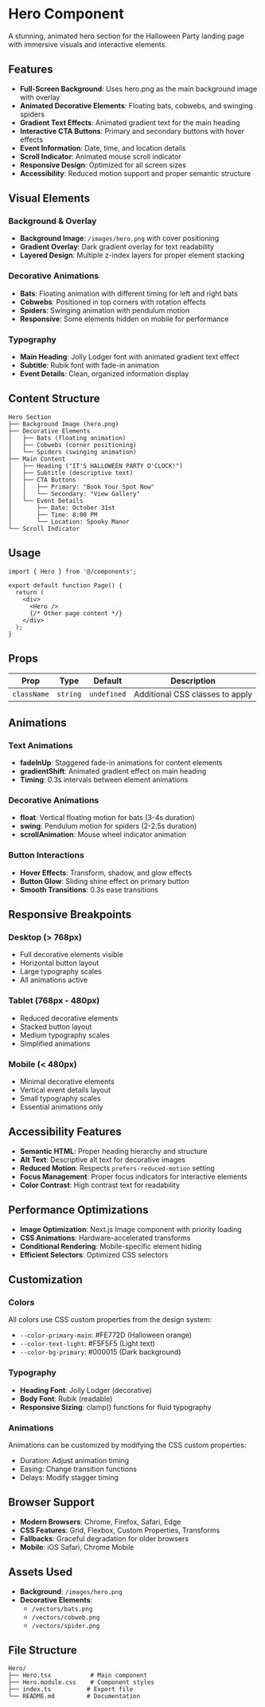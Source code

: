 # Hero Component

A stunning, animated hero section for the Halloween Party landing page with immersive visuals and interactive elements.

## Features

- **Full-Screen Background**: Uses hero.png as the main background image with overlay
- **Animated Decorative Elements**: Floating bats, cobwebs, and swinging spiders
- **Gradient Text Effects**: Animated gradient text for the main heading
- **Interactive CTA Buttons**: Primary and secondary buttons with hover effects
- **Event Information**: Date, time, and location details
- **Scroll Indicator**: Animated mouse scroll indicator
- **Responsive Design**: Optimized for all screen sizes
- **Accessibility**: Reduced motion support and proper semantic structure

## Visual Elements

### Background & Overlay
- **Background Image**: `/images/hero.png` with cover positioning
- **Gradient Overlay**: Dark gradient overlay for text readability
- **Layered Design**: Multiple z-index layers for proper element stacking

### Decorative Animations
- **Bats**: Floating animation with different timing for left and right bats
- **Cobwebs**: Positioned in top corners with rotation effects
- **Spiders**: Swinging animation with pendulum motion
- **Responsive**: Some elements hidden on mobile for performance

### Typography
- **Main Heading**: Jolly Lodger font with animated gradient text effect
- **Subtitle**: Rubik font with fade-in animation
- **Event Details**: Clean, organized information display

## Content Structure

```
Hero Section
├── Background Image (hero.png)
├── Decorative Elements
│   ├── Bats (floating animation)
│   ├── Cobwebs (corner positioning)
│   └── Spiders (swinging animation)
├── Main Content
│   ├── Heading ("IT'S HALLOWEEN PARTY O'CLOCK!")
│   ├── Subtitle (descriptive text)
│   ├── CTA Buttons
│   │   ├── Primary: "Book Your Spot Now"
│   │   └── Secondary: "View Gallery"
│   └── Event Details
│       ├── Date: October 31st
│       ├── Time: 8:00 PM
│       └── Location: Spooky Manor
└── Scroll Indicator
```

## Usage

```tsx
import { Hero } from '@/components';

export default function Page() {
  return (
    <div>
      <Hero />
      {/* Other page content */}
    </div>
  );
}
```

## Props

| Prop | Type | Default | Description |
|------|------|---------|-------------|
| `className` | `string` | `undefined` | Additional CSS classes to apply |

## Animations

### Text Animations
- **fadeInUp**: Staggered fade-in animations for content elements
- **gradientShift**: Animated gradient effect on main heading
- **Timing**: 0.3s intervals between element animations

### Decorative Animations
- **float**: Vertical floating motion for bats (3-4s duration)
- **swing**: Pendulum motion for spiders (2-2.5s duration)
- **scrollAnimation**: Mouse wheel indicator animation

### Button Interactions
- **Hover Effects**: Transform, shadow, and glow effects
- **Button Glow**: Sliding shine effect on primary button
- **Smooth Transitions**: 0.3s ease transitions

## Responsive Breakpoints

### Desktop (> 768px)
- Full decorative elements visible
- Horizontal button layout
- Large typography scales
- All animations active

### Tablet (768px - 480px)
- Reduced decorative elements
- Stacked button layout
- Medium typography scales
- Simplified animations

### Mobile (< 480px)
- Minimal decorative elements
- Vertical event details layout
- Small typography scales
- Essential animations only

## Accessibility Features

- **Semantic HTML**: Proper heading hierarchy and structure
- **Alt Text**: Descriptive alt text for decorative images
- **Reduced Motion**: Respects `prefers-reduced-motion` setting
- **Focus Management**: Proper focus indicators for interactive elements
- **Color Contrast**: High contrast text for readability

## Performance Optimizations

- **Image Optimization**: Next.js Image component with priority loading
- **CSS Animations**: Hardware-accelerated transforms
- **Conditional Rendering**: Mobile-specific element hiding
- **Efficient Selectors**: Optimized CSS selectors

## Customization

### Colors
All colors use CSS custom properties from the design system:
- `--color-primary-main`: #FE772D (Halloween orange)
- `--color-text-light`: #F5F5F5 (Light text)
- `--color-bg-primary`: #000015 (Dark background)

### Typography
- **Heading Font**: Jolly Lodger (decorative)
- **Body Font**: Rubik (readable)
- **Responsive Sizing**: clamp() functions for fluid typography

### Animations
Animations can be customized by modifying the CSS custom properties:
- Duration: Adjust animation timing
- Easing: Change transition functions
- Delays: Modify stagger timing

## Browser Support

- **Modern Browsers**: Chrome, Firefox, Safari, Edge
- **CSS Features**: Grid, Flexbox, Custom Properties, Transforms
- **Fallbacks**: Graceful degradation for older browsers
- **Mobile**: iOS Safari, Chrome Mobile

## Assets Used

- **Background**: `/images/hero.png`
- **Decorative Elements**:
  - `/vectors/bats.png`
  - `/vectors/cobweb.png`
  - `/vectors/spider.png`

## File Structure

```
Hero/
├── Hero.tsx           # Main component
├── Hero.module.css    # Component styles
├── index.ts          # Export file
└── README.md         # Documentation